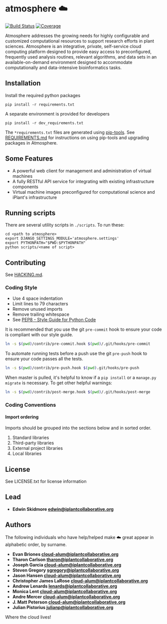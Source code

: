 # atmosphere :cloud:

[![Build Status](https://travis-ci.org/cyverse/atmosphere.svg?branch=master)](https://travis-ci.org/cyverse/atmosphere)
[![Coverage](https://coveralls.io/repos/github/cyverse/atmosphere/badge.svg?branch=master)](https://coveralls.io/github/cyverse/atmosphere?branch=master)

Atmosphere addresses the growing needs for highly configurable and customized computational resources to support research efforts in plant sciences. Atmosphere is an integrative, private, self-service cloud computing platform designed to provide easy access to preconfigured, frequently used analysis routines, relevant algorithms, and data sets in an available-on-demand environment designed to accommodate computationally and data-intensive bioinformatics tasks.

## Installation

Install the required python packages
```
pip install -r requirements.txt
```

A separate environment is provided for developers
```
pip install -r dev_requirements.txt
```

The `*requirements.txt` files are generated using
[pip-tools](https://github.com/jazzband/pip-tools). See
[REQUIREMENTS.md](REQUIREMENTS.md) for instructions on using pip-tools and
upgrading packages in Atmosphere.

## Some Features

+ A powerful web client for management and administration of virtual machines
+ A fully RESTful API service for integrating with existing infrastructure components
+ Virtual machine images preconfigured for computational science and iPlant's infrastructure

## Running scripts

There are several utility scripts in `./scripts`. To run these:
```
cd <path to atmosphere>
export DJANGO_SETTINGS_MODULE='atmosphere.settings'
export PYTHONPATH="$PWD:$PYTHONPATH"
python scripts/<name of script>
```

## Contributing

See [HACKING.md](./HACKING.md).

### Coding Style
- Use 4 space indentation
- Limit lines to 79 characters
- Remove unused imports
- Remove trailing whitespace
- See [PEP8 - Style Guide for Python Code](https://www.python.org/dev/peps/pep-0008/)

It is recommended that you use the git `pre-commit` hook to ensure your code
is compliant with our style guide.

```bash
ln -s $(pwd)/contrib/pre-commit.hook $(pwd)/.git/hooks/pre-commit
```

To automate running tests before a push use the git `pre-push` hook to ensure
your code passes all the tests.

```bash
ln -s $(pwd)/contrib/pre-push.hook $(pwd).git/hooks/pre-push
```

When master is pulled, it's helpful to know if a `pip install` or a `manage.py
migrate` is necessary. To get other helpful warnings:
```bash
ln -s $(pwd)/contrib/post-merge.hook $(pwd)/.git/hooks/post-merge
```

### Coding Conventions

#### Import ordering
Imports should be grouped into the sections below and in sorted order.

1. Standard libraries
2. Third-party libraries
3. External project libraries
4. Local libraries

## License

See LICENSE.txt for license information

## Lead

+ **Edwin Skidmore <edwin@iplantcollaborative.org>**

## Authors

The following individuals who have help/helped make :cloud: great appear in alphabetic order, by surname.

+ **Evan Briones <cloud-alum@iplantcollaborative.org>**
+ **Tharon Carlson <tharon@iplantcollaborative.org>**
+ **Joseph Garcia <cloud-alum@iplantcollaborative.org>**
+ **Steven Gregory <sgregory@iplantcollaborative.org>**
+ **Jason Hansen <cloud-alum@iplantcollaborative.org>**
+ **Christopher James LaRose <cloud-alum@iplantcollaborative.org>**
+ **Andrew Lenards <lenards@iplantcollaborative.org>**
+ **Monica Lent <cloud-alum@iplantcollaborative.org>**
+ **Andre Mercer <cloud-alum@iplantcollaborative.org>**
+ **J. Matt Peterson <cloud-alum@iplantcollaborative.org>**
+ **Julian Pistorius <julianp@iplantcollaborative.org>**

Where the cloud lives!

